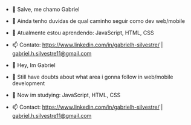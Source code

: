 - 👋 Salve, me chamo Gabriel
- 👀 Ainda tenho duvidas de qual caminho seguir como dev web/mobile
- 🌱 Atualmente estou aprendendo: JavaScript, HTML, CSS
- 📫 Contato: https://www.linkedin.com/in/gabrielh-silvestre/ | gabriel.h.silvestre11@gmail.com

- 👋 Hey, Im Gabriel
- 👀 Still have doubts about what area i gonna follow in web/mobile development
- 🌱 Now im studying: JavaScript, HTML, CSS
- 📫 Contact: https://www.linkedin.com/in/gabrielh-silvestre/ | gabriel.h.silvestre11@gmail.com


<!---
gabrielh-silvestre/gabrielh-silvestre is a ✨ special ✨ repository because its `README.md` (this file) appears on your GitHub profile.
You can click the Preview link to take a look at your changes.
--->
